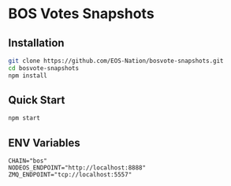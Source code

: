 # BOS Votes Snapshots

## Installation

```bash
git clone https://github.com/EOS-Nation/bosvote-snapshots.git
cd bosvote-snapshots
npm install
```

## Quick Start

```bash
npm start
```

## ENV Variables

```env
CHAIN="bos"
NODEOS_ENDPOINT="http://localhost:8888"
ZMQ_ENDPOINT="tcp://localhost:5557"
```
